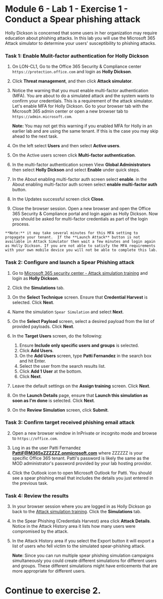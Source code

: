 # Module 6 - Lab 1 - Exercise 1 - Conduct a Spear phishing attack


Holly Dickson is concerned that some users in her organization may require education about phishing attacks.  In this lab you will use the Microsoft 365 Attack simulator to determine your users' susceptibility to phishing attacks.


### Task 1: Enable Mulit-factor authentication for Holly Dickson


1.  On LON-CL1, Go to the Office 365 Security & Compliance center `https://protection.office.com` and login as **Holly Dickson**.

2.  Click **Threat management**, and then click **Attack simulator**.

3.  Notice the warning that you must enable multi-factor authentication (MFA).  You are about to do a simulated attack and the system wants to confirm your credentials. This is a requirement of the attack simulator. Let's enable MFA for Holly Dickson. Go to your browser tab with the Microsoft 365 admin center or open a new browser tab to `https://admin.microsoft.com`.

	**Note:** You may not get this warning if you enabled MFA for Holly in an earlier lab and are using the same tenant.  If this is the case you may skip ahead to the next task.

4.  On the left select **Users** and then select **Active users**.

5.  On the Active users screen click **Multi-factor authentication**.

7.  In the multi-factor authentication screen View **Global Administrators** then select **Holly Dickson** and select **Enable** under quick steps.

8.  In the About enabling multi-factor auth screen select **enable**. in the About enabling multi-factor auth screen select **enable multi-factor auth** button.

9.  In the Updates successful screen click **Close**.

10.  Close the browser session.  Open a new browser and open the Office 365 Security & Compliance portal and login again as Holly Dickson.  Now you should be asked for multi-factor credentials as part of the login process.

	**Note:** it may take several minutes for this MFA setting to propagate your tenant.  If the **Launch Attack** button is not available in Attack Simulator then wait a few minutes and login again as Holly Dickson. If you are not able to satisfy the MFA requirements with your own mobile device you will not be able to complete this lab.

### Task 2: Configure and launch a Spear Phishing attack

1.  Go to [Microsoft 365 security center - Attack simulation training](https://security.microsoft.com/attacksimulator) and login as **Holly Dickson**.
1. Click the **Simulations** tab. 
1. On the **Select Technique** screen. Ensure that **Credential Harvest** is selected. Click **Next**.

1.  Name the simulation `Spear Simulation` and select **Next**.
1. On the **Select Payload** screen, select a desired payload from the list of provided payloads. Click **Next**.

5.  In the **Target Users** screen, do the following:
	1. Ensure **Include only specific users and groups** is selected. 
	1. Click **Add Users**. 
	1. On the **Add Users** screen, type  **Patti Fernandez** in the search box and hit Enter. 
	1. Select the user from the search results list. 
	1. Click **Add 1 User** at the bottom. 
	1. Click  **Next**.
1. Leave the default settings on the **Assign training** screen. Click **Next**.
1. On the **Launch Details** page, ensure that **Launch this simulation as soon as I'm done** is selected. Click **Next**.
1. On the **Review Simulation** screen, click **Submit**.

### Task 3: Confirm target received phishing email attack

2.  Open a new browser window in InPrivate or incognito mode and browse to `https://office.com`.
 
3.  Log in as the user Patti Fernandez **PattiF@M365xZZZZZZ.onmicrosoft.com** where ZZZZZZ is your specific Office 365 tenant.  Patti's password is likely the same as the MOD administrator's password provided by your lab hosting providor.

4.  Click the Outlook icon to open Microsoft Outlook for Patti. You should see a spear phishing email that includes the details you just entered in the previous task.

### Task 4: Review the results

3. In your browser session where you are logged in as Holly Dickson go back to the [Attack simulation training](https://security.microsoft.com/attacksimulator). Click the **Simulations** tab.

4. In the Spear Phishing (Credentials Harvest) area click **Attack Details**.  Notice in the Attack History area it lists how many users were compromised by the attack.

5. In the Attack History area if you select the Export button it will export a list of users who fell victim to the simulated spear-phishing attack.  
    
	**Note**: Since you can run multiple spear phishing simulation campaigns simultaneously you could create different simulations for different users and groups.  These different simulations might have enticements that are more appropriate for different users.
 

# Continue to exercise 2.
